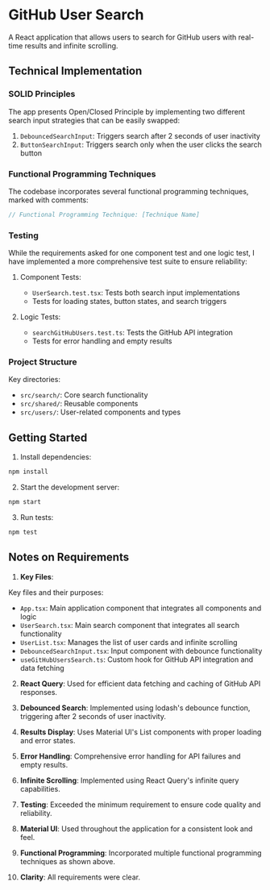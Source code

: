 # GitHub User Search

A React application that allows users to search for GitHub users with real-time results and infinite scrolling.

## Technical Implementation

### SOLID Principles

The app presents Open/Closed Principle by implementing two different search input strategies that can be easily swapped:

1. `DebouncedSearchInput`: Triggers search after 2 seconds of user inactivity
2. `ButtonSearchInput`: Triggers search only when the user clicks the search button

### Functional Programming Techniques

The codebase incorporates several functional programming techniques, marked with comments:
```typescript
// Functional Programming Technique: [Technique Name]
```

### Testing

While the requirements asked for one component test and one logic test, I have implemented a more comprehensive test suite to ensure reliability:

1. Component Tests:
   - `UserSearch.test.tsx`: Tests both search input implementations
   - Tests for loading states, button states, and search triggers

2. Logic Tests:
   - `searchGitHubUsers.test.ts`: Tests the GitHub API integration
   - Tests for error handling and empty results

### Project Structure

Key directories:
- `src/search/`: Core search functionality
- `src/shared/`: Reusable components
- `src/users/`: User-related components and types

## Getting Started

1. Install dependencies:
```bash
npm install
```

2. Start the development server:
```bash
npm start
```

3. Run tests:
```bash
npm test
```

## Notes on Requirements

1. **Key Files**:

Key files and their purposes:
- `App.tsx`: Main application component that integrates all components and logic
- `UserSearch.tsx`: Main search component that integrates all search functionality
- `UserList.tsx`: Manages the list of user cards and infinite scrolling
- `DebouncedSearchInput.tsx`: Input component with debounce functionality
- `useGitHubUsersSearch.ts`: Custom hook for GitHub API integration and data fetching

2. **React Query**: Used for efficient data fetching and caching of GitHub API responses.

3. **Debounced Search**: Implemented using lodash's debounce function, triggering after 2 seconds of user inactivity.

4. **Results Display**: Uses Material UI's List components with proper loading and error states.

5. **Error Handling**: Comprehensive error handling for API failures and empty results.

6. **Infinite Scrolling**: Implemented using React Query's infinite query capabilities.

7. **Testing**: Exceeded the minimum requirement to ensure code quality and reliability.

8. **Material UI**: Used throughout the application for a consistent look and feel.

9. **Functional Programming**: Incorporated multiple functional programming techniques as shown above.

10. **Clarity**: All requirements were clear.
